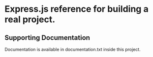 # Express.js reference for building a real project.

## Supporting Documentation
Documentation is available in documentation.txt inside this project. 